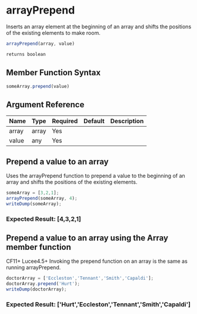 # arrayPrepend

Inserts an array element at the beginning of an array
 and shifts the positions of the existing elements to
 make room.

```javascript
arrayPrepend(array, value)
```

```javascript
returns boolean
```

## Member Function Syntax

```javascript
someArray.prepend(value)
```

## Argument Reference

| Name | Type | Required | Default | Description |
| --- | --- | --- | --- | --- |
| array | array | Yes |  |  |
| value | any | Yes |  |  |

## Prepend a value to an array

Uses the arrayPrepend function to prepend a value to the beginning of an array and shifts the positions of the existing elements.

```javascript
someArray = [3,2,1]; 
arrayPrepend(someArray, 4);
writeDump(someArray);
```

### Expected Result: [4,3,2,1]

## Prepend a value to an array using the Array member function

CF11+ Lucee4.5+ Invoking the prepend function on an array is the same as running arrayPrepend.

```javascript
doctorArray = ['Eccleston','Tennant','Smith','Capaldi'];
doctorArray.prepend('Hurt');
writeDump(doctorArray);
```

### Expected Result: ['Hurt','Eccleston','Tennant','Smith','Capaldi']
